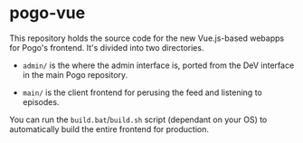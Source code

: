 # pogo-vue

This repository holds the source code for the new Vue.js-based webapps for Pogo's frontend. It's divided into two directories.

 - `admin/` is the where the admin interface is, ported from the DeV interface in the main Pogo repository.

 - `main/` is the client frontend for perusing the feed and listening to episodes.

You can run the `build.bat`/`build.sh` script (dependant on your OS) to automatically build the entire frontend for production.